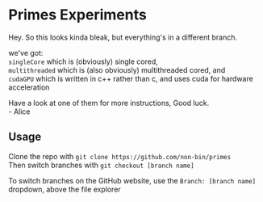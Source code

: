 # Primes Experiments

Hey. So this looks kinda bleak, but everything's in a different branch.  

we've got:  
`singleCore` which is (obviously) single cored,  
`multithreaded` which is (also obviously) multithreaded cored, and  
`cudaGPU` which is written in c++ rather than c, and uses cuda for hardware acceleration

Have a look at one of them for more instructions, Good luck.  
 \- Alice

## Usage

Clone the repo with `git clone https://github.com/non-bin/primes`  
Then switch branches with `git checkout [branch name]`

To switch branches on the GitHub website, use the `Branch: [branch name]` dropdown, above the file explorer
